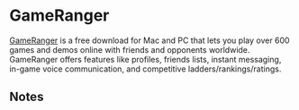 # GameRanger

[GameRanger](https://www.gameranger.com/about/) is a free download for Mac and PC that lets you play over 600 games and demos online with friends and opponents worldwide. GameRanger offers features like profiles, friends lists, instant messaging, in-game voice communication, and competitive ladders/rankings/ratings.

## Notes
